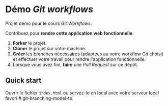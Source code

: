 # Démo *Git workflows*

Projet démo pour le cours *Git Workflows*.

Contribuez pour **rendre cette application web fonctionnelle**.

1. **Forker** le projet.
2. **Clôner** le projet sur votre machine.
3. **Créer** les branches nécessaires (adaptées au votre workflow Git choisi) et effectuer votre travail pour rendre l'application fonctionnelle.
4. Lorsque vous avez fini, **faire** une *Pull Request* sur ce dépôt.

## Quick start

Ouvrir le fichier `index.html` ou servez-le en local avec votre serveur local favori.# git-branching-model-tp
